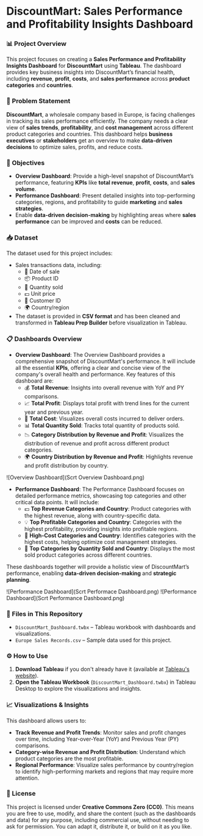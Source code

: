 # DiscountMart: Sales Performance and Profitability Insights Dashboard

### 📊 Project Overview
This project focuses on creating a **Sales Performance and Profitability Insights Dashboard** for **DiscountMart** using **Tableau**. The dashboard provides key business insights into DiscountMart’s financial health, including **revenue**, **profit**, **costs**, and **sales performance** across **product categories** and **countries**.

### 📍 Problem Statement
**DiscountMart**, a wholesale company based in Europe, is facing challenges in tracking its sales performance efficiently. The company needs a clear view of **sales trends**, **profitability**, and **cost management** across different product categories and countries. This dashboard helps **business executives** or **stakeholders** get an overview to make **data-driven decisions** to optimize sales, profits, and reduce costs.

### 🎯 Objectives
- **Overview Dashboard**: Provide a high-level snapshot of DiscountMart’s performance, featuring **KPIs** like **total revenue**, **profit**, **costs**, and **sales volume**.
- **Performance Dashboard**: Present detailed insights into top-performing categories, regions, and profitability to guide **marketing** and **sales strategies**.
- Enable **data-driven decision-making** by highlighting areas where **sales performance** can be improved and **costs** can be reduced.

### 📥 Dataset
The dataset used for this project includes:
- Sales transactions data, including:
  - 📅 Date of sale
  - 📦 Product ID
  - 🔢 Quantity sold
  - 💵 Unit price
  - 👤 Customer ID
  - 🌍 Country/region
- The dataset is provided in **CSV format** and has been cleaned and transformed in **Tableau Prep Builder** before visualization in Tableau.

### 📋 Dashboards Overview
- **Overview Dashboard**: The Overview Dashboard provides a comprehensive snapshot of DiscountMart's performance. It will include all the essential **KPIs**, offering a clear and concise view of the company's overall health and performance. Key features of this dashboard are:
  - 💰 **Total Revenue**: Insights into overall revenue with YoY and PY comparisons.
  - 📈 **Total Profit**: Displays total profit with trend lines for the current year and previous year.
  - 💸 **Total Cost**: Visualizes overall costs incurred to deliver orders.
  - 📊 **Total Quantity Sold**: Tracks total quantity of products sold.
  - 📉 **Category Distribution by Revenue and Profit**: Visualizes the distribution of revenue and profit across different product categories.
  - 🌍 **Country Distribution by Revenue and Profit**: Highlights revenue and profit distribution by country.

![Overview Dashboard](Scrt Overview Dashboard.png)

  - **Performance Dashboard**: The Performance Dashboard focuses on detailed performance metrics, showcasing top categories and other critical data points. It will include:
    - 💵 **Top Revenue Categories and Country**: Product categories with the highest revenue, along with country-specific data.
    - 💡 **Top Profitable Categories and Country**: Categories with the highest profitability, providing insights into profitable regions.
    - 💸 **High-Cost Categories and Country**: Identifies categories with the highest costs, helping optimize cost management strategies.
    - 🏅 **Top Categories by Quantity Sold and Country**: Displays the most sold product categories across different countries.
    
These dashboards together will provide a holistic view of DiscountMart’s performance, enabling **data-driven decision-making** and **strategic planning**.

![Performance Dashboard](Scrt Performace Dashboard.png)
![Performance Dashboard](Scrt Performance Dashboard.png)


### 📂 Files in This Repository
- `DiscountMart_Dashboard.twbx` – Tableau workbook with dashboards and visualizations.
- `Europe Sales Records.csv` – Sample data used for this project.

### ⚙️ How to Use
1. **Download Tableau** if you don't already have it (available at [Tableau's website](https://www.tableau.com/)).
2. **Open the Tableau Workbook** (`DiscountMart_Dashboard.twbx`) in Tableau Desktop to explore the visualizations and insights.

### 📈 Visualizations & Insights
This dashboard allows users to:
- **Track Revenue and Profit Trends**: Monitor sales and profit changes over time, including Year-over-Year (YoY) and Previous Year (PY) comparisons.
- **Category-wise Revenue and Profit Distribution**: Understand which product categories are the most profitable.
- **Regional Performance**: Visualize sales performance by country/region to identify high-performing markets and regions that may require more attention.

### 📜 License
This project is licensed under **Creative Commons Zero (CC0)**. This means you are free to use, modify, and share the content (such as the dashboards and data) for any purpose, including commercial use, without needing to ask for permission. You can adapt it, distribute it, or build on it as you like.
